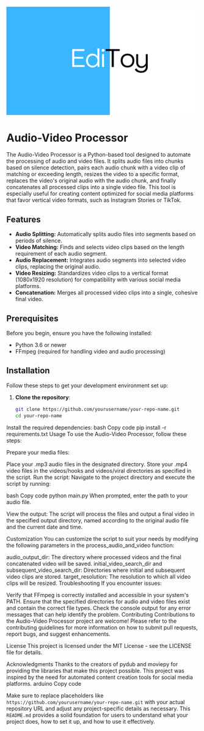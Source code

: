 ![Audio-Video Processor](editoy.png)

# Audio-Video Processor

The Audio-Video Processor is a Python-based tool designed to automate the processing of audio and video files. It splits audio files into chunks based on silence detection, pairs each audio chunk with a video clip of matching or exceeding length, resizes the video to a specific format, replaces the video's original audio with the audio chunk, and finally concatenates all processed clips into a single video file. This tool is especially useful for creating content optimized for social media platforms that favor vertical video formats, such as Instagram Stories or TikTok.

## Features

- **Audio Splitting:** Automatically splits audio files into segments based on periods of silence.
- **Video Matching:** Finds and selects video clips based on the length requirement of each audio segment.
- **Audio Replacement:** Integrates audio segments into selected video clips, replacing the original audio.
- **Video Resizing:** Standardizes video clips to a vertical format (1080x1920 resolution) for compatibility with various social media platforms.
- **Concatenation:** Merges all processed video clips into a single, cohesive final video.

## Prerequisites

Before you begin, ensure you have the following installed:
- Python 3.6 or newer
- FFmpeg (required for handling video and audio processing)

## Installation

Follow these steps to get your development environment set up:

1. **Clone the repository**:
   ```bash
   git clone https://github.com/yourusername/your-repo-name.git
   cd your-repo-name
Install the required dependencies:
bash
Copy code
pip install -r requirements.txt
Usage
To use the Audio-Video Processor, follow these steps:

Prepare your media files:

Place your .mp3 audio files in the designated directory.
Store your .mp4 video files in the videos/hooks and videos/viral directories as specified in the script.
Run the script:
Navigate to the project directory and execute the script by running:

bash
Copy code
python main.py
When prompted, enter the path to your audio file.

View the output:
The script will process the files and output a final video in the specified output directory, named according to the original audio file and the current date and time.

Customization
You can customize the script to suit your needs by modifying the following parameters in the process_audio_and_video function:

audio_output_dir: The directory where processed videos and the final concatenated video will be saved.
initial_video_search_dir and subsequent_video_search_dir: Directories where initial and subsequent video clips are stored.
target_resolution: The resolution to which all video clips will be resized.
Troubleshooting
If you encounter issues:

Verify that FFmpeg is correctly installed and accessible in your system's PATH.
Ensure that the specified directories for audio and video files exist and contain the correct file types.
Check the console output for any error messages that can help identify the problem.
Contributing
Contributions to the Audio-Video Processor project are welcome! Please refer to the contributing guidelines for more information on how to submit pull requests, report bugs, and suggest enhancements.

License
This project is licensed under the MIT License - see the LICENSE file for details.

Acknowledgments
Thanks to the creators of pydub and moviepy for providing the libraries that make this project possible.
This project was inspired by the need for automated content creation tools for social media platforms.
arduino
Copy code

Make sure to replace placeholders like `https://github.com/yourusername/your-repo-name.git` with your actual repository URL and adjust any project-specific details as necessary. This `README.md` provides a solid foundation for users to understand what your project does, how to set it up, and how to use it effectively.